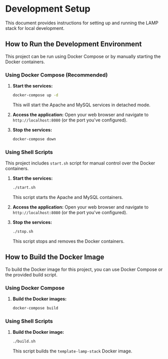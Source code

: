 # Development Setup

This document provides instructions for setting up and running the LAMP stack for local development.

## How to Run the Development Environment

This project can be run using Docker Compose or by manually starting the Docker containers.

### Using Docker Compose (Recommended)

1.  **Start the services:**
    ```bash
    docker-compose up -d
    ```
    This will start the Apache and MySQL services in detached mode.

2.  **Access the application:**
    Open your web browser and navigate to `http://localhost:8080` (or the port you've configured).

3.  **Stop the services:**
    ```bash
    docker-compose down
    ```

### Using Shell Scripts

This project includes `start.sh` script for manual control over the Docker containers.

1.  **Start the services:**
    ```bash
    ./start.sh
    ```
    This script starts the Apache and MySQL containers.

2.  **Access the application:**
    Open your web browser and navigate to `http://localhost:8080` (or the port you've configured).

3.  **Stop the services:**
    ```bash
    ./stop.sh
    ```
    This script stops and removes the Docker containers.

## How to Build the Docker Image

To build the Docker image for this project, you can use Docker Compose or the provided build script.

### Using Docker Compose

1.  **Build the Docker images:**
    ```bash
    docker-compose build
    ```

### Using Shell Scripts

1.  **Build the Docker image:**
    ```bash
    ./build.sh
    ```
    This script builds the `template-lamp-stack` Docker image.